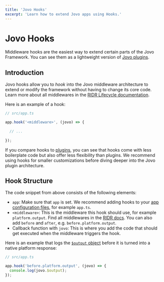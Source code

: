 ```yaml
---
title: 'Jovo Hooks'
excerpt: 'Learn how to extend Jovo apps using Hooks.'
---
```


# Jovo Hooks

Middleware hooks are the easiest way to extend certain parts of the Jovo Framework. You can see them as a lightweight version of [Jovo plugins](./plugins.md).


## Introduction

Jovo hooks allow you to *hook* into the Jovo middleware architecture to extend or modify the framework without having to change its core code. Learn more about all middlewares in the [RIDR Lifecycle documentation](./ridr-lifecycle.md#middlewares).

Here is an example of a hook:

```typescript
// src/app.ts

app.hook('<middleware>', (jovo) => {
  
  // ...
  
});
```

If you compare hooks to [plugins](./plugins.md), you can see that hooks come with less boilerplate code but also offer less flexibility than plugins. We recommend using hooks for smaller customizations before diving deeper into the Jovo plugin architecture.


## Hook Structure

The code snippet from above consists of the following elements:

- `app`: Make sure that `app` is set. We recommend adding hooks to your [app configuration files](./app-config.md), for example `app.ts`.
- `<middleware>`: This is the middleware this hook should use, for example `platform.output`. Find all middlewares in the [RIDR docs](./ridr-lifecycle.md#middlewares). You can also add `before` and `after`, e.g. `before.platform.output`. 
- Callback function with `jovo`: This is where you add the code that should get executed when the middleware triggers the hook.

Here is an example that logs the [`$output` object](./output.md) before it is turned into a native platform response:

```typescript
// src/app.ts

app.hook('before.platform.output', (jovo) => {
  console.log(jovo.$output);
});
```
